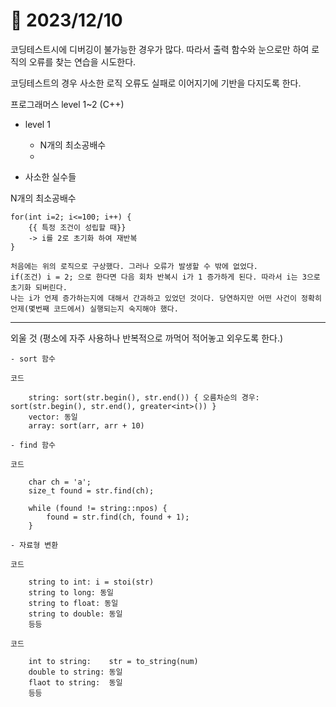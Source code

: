 # 📅 2023/12/10

코딩테스트시에 디버깅이 불가능한 경우가 많다. 따라서 출력 함수와 눈으로만 하여 로직의 오류를 찾는 연습을 시도한다. 

코딩테스트의 경우 사소한 로직 오류도 실패로 이어지기에 기반을 다지도록 한다.

프로그래머스 level 1~2 (C++)
- level 1
    - N개의 최소공배수
    - 




- 사소한 실수들

N개의 최소공배수

    for(int i=2; i<=100; i++) {
        {{ 특정 조건이 성립할 때}}
        -> i를 2로 초기화 하여 재반복
    }

    처음에는 위의 로직으로 구상했다. 그러나 오류가 발생할 수 밖에 없었다.
    if(조건) i = 2; 으로 한다면 다음 회차 반복시 i가 1 증가하게 된다. 따라서 i는 3으로 초기화 되버린다.
    나는 i가 언제 증가하는지에 대해서 간과하고 있었던 것이다. 당연하지만 어떤 사건이 정확히 언제(몇번째 코드에서) 실행되는지 숙지해야 했다.



***

외울 것 (평소에 자주 사용하나 반복적으로 까먹어 적어놓고 외우도록 한다.)

    - sort 함수

    코드

        string: sort(str.begin(), str.end()) { 오름차순의 경우: sort(str.begin(), str.end(), greater<int>()) }
        vector: 동일
        array: sort(arr, arr + 10)

    - find 함수

    코드

        char ch = 'a';
        size_t found = str.find(ch);
        
        while (found != string::npos) {
            found = str.find(ch, found + 1);
        }

    - 자료형 변환

    코드

        string to int: i = stoi(str)
        string to long: 동일
        string to float: 동일
        string to double: 동일
        등등

    코드
        
        int to string:    str = to_string(num)
        double to string: 동일
        flaot to string:  동일
        등등